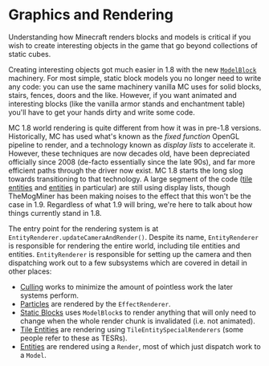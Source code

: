 Graphics and Rendering
======================

Understanding how Minecraft renders blocks and models is critical if you wish to create interesting objects in the game that go beyond collections of static cubes.

Creating interesting objects got much easier in 1.8 with the new [`ModelBlock`](modelblock.md) machinery.
For most simple, static block models you no longer need to write any code: you can use the same machinery vanilla MC uses for solid blocks, stairs, fences, doors and the like.
However, if you want animated and interesting blocks (like the vanilla armor stands and enchantment table) you'll have to get your hands dirty and write some code.

MC 1.8 world rendering is quite different from how it was in pre-1.8 versions.
Historically, MC has used what's known as the _fixed function_ OpenGL pipeline to render, and a technology known as _display lists_ to accelerate it.
However, these techniques are now decades old, have been depreciated officially since 2008 (de-facto essentially since the late 90s), and far more efficient paths through the driver now exist.
MC 1.8 starts the long slog towards transitioning to that technology.
A large segment of the code ([tile entities](tileentity.md) and [entities](entity.md) in particular) are still using display lists, though TheMogMiner has been making noises to the effect that this won't be the case in 1.9.
Regardless of what 1.9 will bring, we're here to talk about how things currently stand in 1.8.

The entry point for the rendering system is at `EntityRenderer.updateCameraAndRender()`.
Despite its name, `EntityRenderer` is responsible for rendering the entire world, including tile entities and entities.
`EntityRenderer` is responsible for setting up the camera and then dispatching work out to a few subsystems which are covered in detail in other places:

  - [Culling](culling.md) works to minimize the amount of pointless work the later systems perform.
  - [Particles](particle.md) are rendered by the `EffectRenderer`.
  - [Static Blocks](modelblock.md) uses `ModelBlock`s to render anything that will only need to change when the whole render chunk is invalidated (i.e. not animated).
  - [Tile Entities](tileentity.md) are rendering using `TileEntitySpecialRenderers` (some people refer to these as TESRs).
  - [Entities](entity.md) are rendered using a `Render`, most of which just dispatch work to a `Model`.
